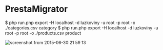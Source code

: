 # PrestaMigrator

$  php run.php export -H localhost -d luzkoviny -u root -p root -o ./categories.csv category
$  php run.php export -H localhost -d luzkoviny -u root -p root -o ./products.csv product


![screenshot from 2015-06-30 21 59 13](https://cloud.githubusercontent.com/assets/2842070/8440947/c745662a-1f75-11e5-9edf-dd317a21d122.png)

